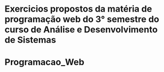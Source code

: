 # Exercicios propostos da matéria de  programação web do 3° semestre do curso de Análise e Desenvolvimento de Sistemas
# Programacao_Web
